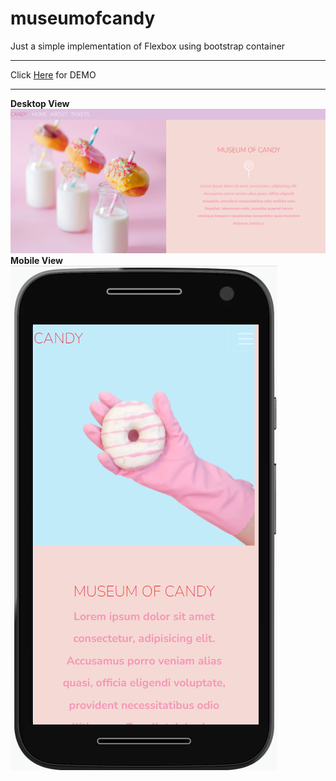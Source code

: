 # museumofcandy
Just a simple implementation of Flexbox using bootstrap container
<hr>
Click <a href="https://delroydsouza.github.io/museumofcandy/">Here</a> for DEMO
<hr>
<b>Desktop View</b>
<img src="https://github.com/delroydsouza/museumofcandy/blob/main/museum_of_candy.png">
<b>Mobile View</b>
<img src="https://github.com/delroydsouza/museumofcandy/blob/main/museum_of_candy_mobileview.png">
